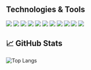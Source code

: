 <!--
**matthiasseghers/matthiasseghers** is a ✨ _special_ ✨ repository because its `README.md` (this file) appears on your GitHub profile.

Here are some ideas to get you started:

- 🔭 I’m currently working on ...
- 🌱 I’m currently learning ...
- 👯 I’m looking to collaborate on ...
- 🤔 I’m looking for help with ...
- 💬 Ask me about ...
- 📫 How to reach me: ...
- 😄 Pronouns: ...
- ⚡ Fun fact: ...
-->


## Technologies & Tools
![](https://img.shields.io/badge/OS-macOS-000000?style=flat&logo=macos&logoColor=white)
![](https://img.shields.io/badge/Code-JavaScript-F7DF1E?style=flat&logo=javascript&logoColor=white)
![](https://img.shields.io/badge/Code-TypeScript-3178C6?style=flat&logo=javascript&logoColor=white)
![](https://img.shields.io/badge/Code-React-61DAFB?style=flat&logo=react&logoColor=white)
![](https://img.shields.io/badge/Code-Symfony-000000?style=flat&logo=symfony&logoColor=white)
![](https://img.shields.io/badge/Code-Laravel-FF2D20?style=flat&logo=laravel&logoColor=white)
![](https://img.shields.io/badge/Code-MySQL-4479A1?style=flat&logo=mysql&logoColor=white)
![](https://img.shields.io/badge/Tools-docker-2496ED?style=flat&logo=docker&logoColor=white)
![](https://img.shields.io/badge/Tools-Postman-FF6C37?style=flat&logo=postman&logoColor=white)
![](https://img.shields.io/badge/Tools-Visual%20Studio%20Code-007ACC?style=flat&logo=visualstudiocode&logoColor=white)
![](https://img.shields.io/badge/Tools-iTerm2-000000?style=flat&logo=iterm2&logoColor=white)

## 📈 GitHub Stats

![Top Langs](https://github-readme-stats.vercel.app/api/top-langs/?username=matthiasseghers&theme=nord&layout=compact)  


